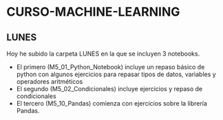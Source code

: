 # CURSO-MACHINE-LEARNING

 ## LUNES
 Hoy he subido la carpeta LUNES en la que se incluyen 3 notebooks.
   - El primero (M5_01_Python_Notebook) incluye un repaso básico de python con algunos ejercicios para repasar tipos de datos,           variables y operadores aritméticos 
   - El segundo (M5_02_Condicionales) incluye ejercicios y repaso de condicionales
   - El tercero (M5_10_Pandas) comienza con ejercicios sobre la librería Pandas.

